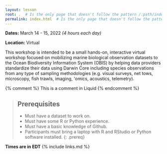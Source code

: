```yaml
---
layout: lesson
root: .  # Is the only page that doesn't follow the pattern /:path/index.html
permalink: index.html  # Is the only page that doesn't follow the pattern /:path/index.html
---
```

**Dates:** March 14 - 15, 2022 *(4 hours each day)*

**Location:** Virtual

This workshop is intended to be a small hands-on, interactive virtual workshop focused on mobilizing marine biological 
observation datasets to the Ocean Biodiversity Information System (OBIS) by helping data providers standardize their 
data using Darwin Core including species observations from any type of sampling methodologies (e.g. visual surveys, 
net tows, microscopy, fish trawls, imaging, 'omics, acoustics, telemetry). 
<!-- this is an html comment -->

{% comment %} This is a comment in Liquid {% endcomment %}

> ## Prerequisites
> * Must have a dataset to work on.
> * Must have some R or Python experience.
> * Must have a basic knowledge of Github.
> * Participants must bring a laptop with R and RStudio or Python software installed.
{: .prereq}

**Times are in EDT**
{% include links.md %}
